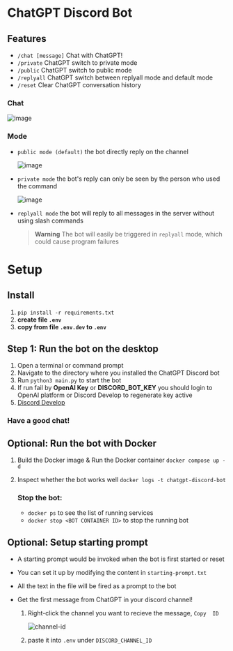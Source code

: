 # ChatGPT Discord Bot

## Features

- `/chat [message]` Chat with ChatGPT!
- `/private` ChatGPT switch to private mode
- `/public` ChatGPT switch to public mode
- `/replyall` ChatGPT switch between replyall mode and default mode
- `/reset` Clear ChatGPT conversation history

### Chat

![image](https://user-images.githubusercontent.com/89479282/206497774-47d960cd-1aeb-4fba-9af5-1f9d6ff41f00.gif)

### Mode

- `public mode (default)` the bot directly reply on the channel

  ![image](https://user-images.githubusercontent.com/89479282/206565977-d7c5d405-fdb4-4202-bbdd-715b7c8e8415.gif)

- `private mode` the bot's reply can only be seen by the person who used the command

  ![image](https://user-images.githubusercontent.com/89479282/206565873-b181e600-e793-4a94-a978-47f806b986da.gif)

- `replyall mode` the bot will reply to all messages in the server without using slash commands

  > **Warning**
  > The bot will easily be triggered in `replyall` mode, which could cause program failures

<h1>Setup</h1>

## Install

1. `pip install -r requirements.txt`
2. **create file `.env`**
3. **copy from file `.env.dev` to `.env`**

## Step 1: Run the bot on the desktop

1. Open a terminal or command prompt
2. Navigate to the directory where you installed the ChatGPT Discord bot
3. Run `python3 main.py` to start the bot
4. If run fail by **OpenAI Key** or **DISCORD_BOT_KEY** you should login to OpenAI platform or Discord Develop to regenerate key active
5. <a href="https://discord.com/developers/applications/1072831986932121702/information">Discord Develop</a>

### Have a good chat!

## Optional: Run the bot with Docker

1. Build the Docker image & Run the Docker container `docker compose up -d`
2. Inspect whether the bot works well `docker logs -t chatgpt-discord-bot`

   ### Stop the bot:

   - `docker ps` to see the list of running services
   - `docker stop <BOT CONTAINER ID>` to stop the running bot

## Optional: Setup starting prompt

- A starting prompt would be invoked when the bot is first started or reset
- You can set it up by modifying the content in `starting-prompt.txt`
- All the text in the file will be fired as a prompt to the bot
- Get the first message from ChatGPT in your discord channel!

  1.  Right-click the channel you want to recieve the message, `Copy  ID`

      ![channel-id](https://user-images.githubusercontent.com/89479282/207697217-e03357b3-3b3d-44d0-b880-163217ed4a49.PNG)

  2.  paste it into `.env` under `DISCORD_CHANNEL_ID`
